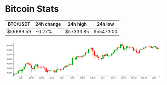 # Bitcoin Stats

BTC/USDT|24h change|24h high|24h low|
|---|---|---|---|
|$56689.59|-0.27%|$57333.85|$55473.00|

<img src="./chart.svg">
